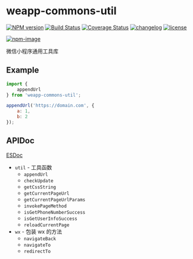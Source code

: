 # weapp-commons-util

[![NPM version][npm-image]][npm-url] [![Build Status][ci-status-image]][ci-status-url] [![Coverage Status][coverage-status-image]][coverage-status-url] [![changelog][changelog-image]][changelog-url] [![license][license-image]][license-url]

[ci-status-image]: https://travis-ci.org/ufologist/weapp-commons-util.svg?branch=master
[ci-status-url]: https://travis-ci.org/ufologist/weapp-commons-util
[coverage-status-image]: https://coveralls.io/repos/github/ufologist/weapp-commons-util/badge.svg?branch=master
[coverage-status-url]: https://coveralls.io/github/ufologist/weapp-commons-util
[npm-image]: https://img.shields.io/npm/v/weapp-commons-util.svg?style=flat-square
[npm-url]: https://npmjs.org/package/weapp-commons-util
[license-image]: https://img.shields.io/github/license/ufologist/weapp-commons-util.svg
[license-url]: https://github.com/ufologist/weapp-commons-util/blob/master/LICENSE
[changelog-image]: https://img.shields.io/badge/CHANGE-LOG-blue.svg?style=flat-square
[changelog-url]: https://github.com/ufologist/weapp-commons-util/blob/master/CHANGELOG.md

[![npm-image](https://nodei.co/npm/weapp-commons-util.png?downloads=true&downloadRank=true&stars=true)](https://npmjs.com/package/weapp-commons-util)

微信小程序通用工具库

## Example

```javascript
import {
    appendUrl
} from 'weapp-commons-util';

appendUrl('https://domain.com', {
    a: 1,
    b: 2
});
```

## APIDoc

[ESDoc](https://doc.esdoc.org/github.com/ufologist/weapp-commons-util/)

* `util` - 工具函数
  * `appendUrl`
  * `checkUpdate`
  * `getCssString`
  * `getCurrentPageUrl`
  * `getCurrentPageUrlParams`
  * `invokePageMethod`
  * `isGetPhoneNumberSuccess`
  * `isGetUserInfoSuccess`
  * `reloadCurrentPage`
* `wx` - 包装 wx 的方法
  * `navigateBack`
  * `navigateTo`
  * `redirectTo`